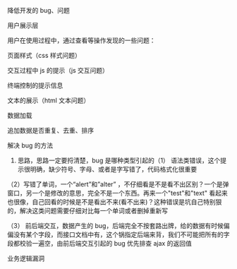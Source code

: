 降低开发的 bug、问题

用户展示层

用户在使用过程中，通过查看等操作发现的一些问题：

页面样式（css 样式问题）

交互过程中 js 的提示（js 交互问题）

终端控制的提示信息

文本的展示（html 文本问题）

数据加载

追加数据是否重复、去重、排序

解决 bug 的方法

1. 思路，思路一定要捋清楚，bug 是哪种类型引起的（1） 语法类错误，这个提示很明确，缺少符号、字母、或者是字写错了，代码格式化很重要

（2）写错了单词，一个“alert”和”alter” ，不仔细看是不是看不出区别？一个是弹窗口，另一个是修改的意思，完全不是一个东西。再来一个"test"和"text" 看起来也很像，自己回看的时候是不是看出不来(看不出来)？这种错误是坑自己特别狠的，解决这类问题需要仔细对比每一个单词或者删掉重新写

（3） 前后端交互，数据产生的 bug，后端完全不按套路出牌，给的数据有时候偏偏没有某个字段，而接口文档中有，这个锅指定后端来背，我们不可能把所有的字段都校验一遍空，由前后端交互引起的 bug 优先排查 ajax 的返回值

业务逻辑漏洞
